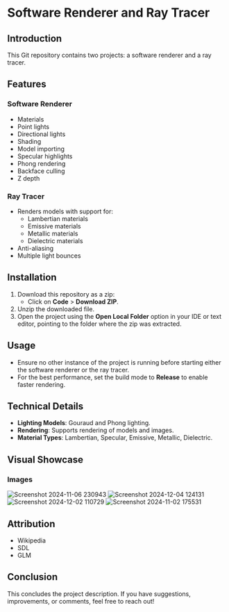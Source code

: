 # Software Renderer and Ray Tracer

## Introduction
This Git repository contains two projects: a software renderer and a ray tracer.

## Features
### Software Renderer
- Materials
- Point lights
- Directional lights
- Shading
- Model importing
- Specular highlights
- Phong rendering
- Backface culling
- Z depth

### Ray Tracer
- Renders models with support for:
  - Lambertian materials
  - Emissive materials
  - Metallic materials
  - Dielectric materials
- Anti-aliasing
- Multiple light bounces

## Installation
1. Download this repository as a zip:
   - Click on **Code** > **Download ZIP**.
2. Unzip the downloaded file.
3. Open the project using the **Open Local Folder** option in your IDE or text editor, pointing to the folder where the zip was extracted.

## Usage
- Ensure no other instance of the project is running before starting either the software renderer or the ray tracer.
- For the best performance, set the build mode to **Release** to enable faster rendering.

## Technical Details
- **Lighting Models**: Gouraud and Phong lighting.
- **Rendering**: Supports rendering of models and images.
- **Material Types**: Lambertian, Specular, Emissive, Metallic, Dielectric.

## Visual Showcase
### Images

![Screenshot 2024-11-06 230943](https://github.com/user-attachments/assets/aab8c276-6013-4ad6-9c56-22cd8d36271e)
![Screenshot 2024-12-04 124131](https://github.com/user-attachments/assets/37229fb1-1482-4c60-9b66-156ca5fbfbab)
![Screenshot 2024-12-02 110729](https://github.com/user-attachments/assets/55302694-742b-4f93-b00e-df4a5b43022c)
![Screenshot 2024-11-02 175531](https://github.com/user-attachments/assets/bb706c8b-47f9-41b4-ae73-1fe14126ca0e)

## Attribution
- Wikipedia
- SDL
- GLM

## Conclusion
This concludes the project description. If you have suggestions, improvements, or comments, feel free to reach out!
